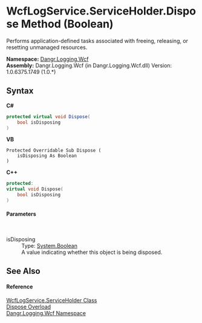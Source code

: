 # WcfLogService.ServiceHolder.Dispose Method (Boolean)
 

Performs application-defined tasks associated with freeing, releasing, or resetting unmanaged resources.

**Namespace:**&nbsp;<a href="N_Dangr_Logging_Wcf">Dangr.Logging.Wcf</a><br />**Assembly:**&nbsp;Dangr.Logging.Wcf (in Dangr.Logging.Wcf.dll) Version: 1.0.6375.1749 (1.0.*)

## Syntax

**C#**<br />
``` C#
protected virtual void Dispose(
	bool isDisposing
)
```

**VB**<br />
``` VB
Protected Overridable Sub Dispose ( 
	isDisposing As Boolean
)
```

**C++**<br />
``` C++
protected:
virtual void Dispose(
	bool isDisposing
)
```


#### Parameters
&nbsp;<dl><dt>isDisposing</dt><dd>Type: <a href="http://msdn2.microsoft.com/en-us/library/a28wyd50" target="_blank">System.Boolean</a><br />A value indicating whether this object is being disposed.</dd></dl>

## See Also


#### Reference
<a href="T_Dangr_Logging_Wcf_WcfLogService_ServiceHolder">WcfLogService.ServiceHolder Class</a><br /><a href="Overload_Dangr_Logging_Wcf_WcfLogService_ServiceHolder_Dispose">Dispose Overload</a><br /><a href="N_Dangr_Logging_Wcf">Dangr.Logging.Wcf Namespace</a><br />